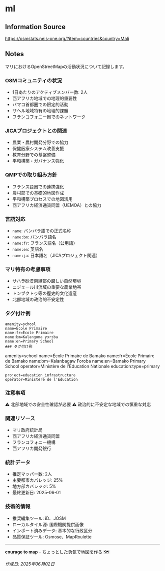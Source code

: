 # ml

## Information Source
https://osmstats.neis-one.org/?item=countries&country=Mali

## Notes
マリにおけるOpenStreetMapの活動状況について記録します。

### OSMコミュニティの状況
- 1日あたりのアクティブメンバー数: 2人
- 西アフリカ地域での地理的重要性
- バマコ首都圏での限定的活動
- サヘル地域特有の地理的課題
- フランコフォニー圏でのネットワーク

### JICAプロジェクトとの関連
- 農業・農村開発分野での協力
- 保健医療システム改善支援
- 教育分野での基盤整備
- 平和構築・ガバナンス強化

### QMPでの取り組み方針
- フランス語圏での連携強化
- 農村部での基礎的地図作成
- 平和構築プロセスでの地図活用
- 西アフリカ経済通貨同盟（UEMOA）との協力

### 言語対応
- `name`: バンバラ語での正式名称
- `name:bm`: バンバラ語名
- `name:fr`: フランス語名（公用語）
- `name:en`: 英語名
- `name:ja`: 日本語名（JICAプロジェクト関連）

### マリ特有の考慮事項
- サハラ砂漠南縁部の厳しい自然環境
- ニジェール川流域の重要な農業地帯
- トンブクトゥ等の歴史的文化遺産
- 北部地域の政治的不安定性

### タグ付け例
```
amenity=school
name=École Primaire
name:fr=École Primaire
name:bm=Kalangoma yɔrɔba
name:en=Primary School
### タグ付け例
```
amenity=school
name=École Primaire de Bamako
name:fr=École Primaire de Bamako
name:bm=Kalanbagaw Foroba
name:en=Bamako Primary School
operator=Ministère de l'Éducation Nationale
education:type=primary
```
project=education_infrastructure
operator=Ministère de l'Éducation
```

### 注意事項
⚠️ 北部地域での安全性確認が必要
⚠️ 政治的に不安定な地域での慎重な対応

### 関連リソース
- マリ政府統計局
- 西アフリカ経済通貨同盟
- フランコフォニー機構
- 西アフリカ開発銀行

### 統計データ
- 推定マッパー数: 2人
- 主要都市カバレッジ: 25%
- 地方部カバレッジ: 5%
- 最終更新日: 2025-06-01

### 技術的情報
- 推奨編集ツール: iD、JOSM
- ローカルタイル源: 国際機関提供画像
- インポート済みデータ: 基本的な行政区分
- 品質保証ツール: Osmose、MapRoulette

---

**courage to map** - ちょっとした勇気で地図を作る 🗺️

*作成日: 2025年06月02日*
